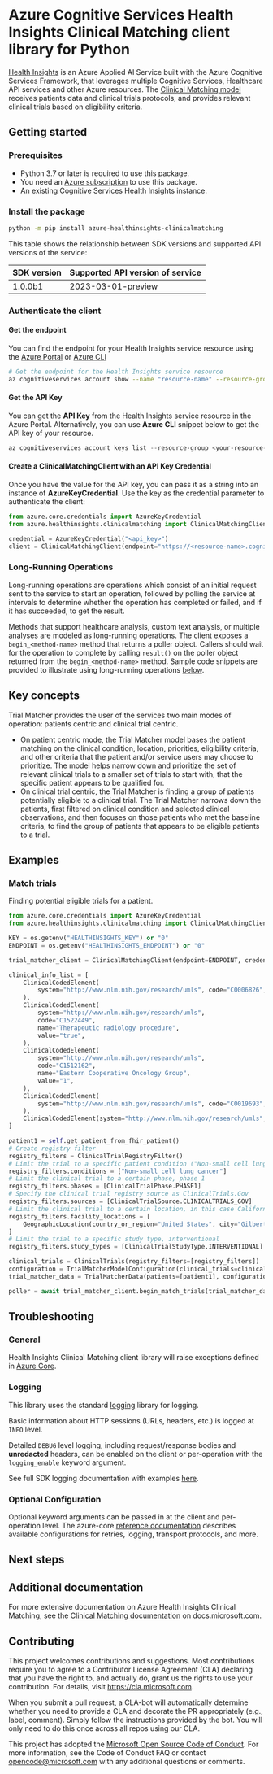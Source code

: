 # Azure Cognitive Services Health Insights Clinical Matching client library for Python

[Health Insights](https://review.learn.microsoft.com/azure/azure-health-insights/?branch=release-azure-health-insights) is an Azure Applied AI Service built with the Azure Cognitive Services Framework, that leverages multiple Cognitive Services, Healthcare API services and other Azure resources.
The [Clinical Matching model][clinical_matching_docs] receives patients data and clinical trials protocols, and provides relevant clinical trials based on eligibility criteria.


## Getting started

### Prerequisites

- Python 3.7 or later is required to use this package.
- You need an [Azure subscription][azure_sub] to use this package.
- An existing Cognitive Services Health Insights instance.


### Install the package

```bash
python -m pip install azure-healthinsights-clinicalmatching
```

This table shows the relationship between SDK versions and supported API versions of the service:

|SDK version|Supported API version of service |
|-------------|---------------|
|1.0.0b1 | 2023-03-01-preview|


### Authenticate the client

#### Get the endpoint

You can find the endpoint for your Health Insights service resource using the [Azure Portal][azure_portal] or [Azure CLI][azure_cli]


```bash
# Get the endpoint for the Health Insights service resource
az cognitiveservices account show --name "resource-name" --resource-group "resource-group-name" --query "properties.endpoint"
```

#### Get the API Key

You can get the **API Key** from the Health Insights service resource in the Azure Portal.
Alternatively, you can use **Azure CLI** snippet below to get the API key of your resource.

```PowerShell
az cognitiveservices account keys list --resource-group <your-resource-group-name> --name <your-resource-name>
```

#### Create a ClinicalMatchingClient with an API Key Credential

Once you have the value for the API key, you can pass it as a string into an instance of **AzureKeyCredential**. Use the key as the credential parameter to authenticate the client:

```python
from azure.core.credentials import AzureKeyCredential
from azure.healthinsights.clinicalmatching import ClinicalMatchingClient

credential = AzureKeyCredential("<api_key>")
client = ClinicalMatchingClient(endpoint="https://<resource-name>.cognitiveservices.azure.com/", credential=credential)
```

### Long-Running Operations

Long-running operations are operations which consist of an initial request sent to the service to start an operation,
followed by polling the service at intervals to determine whether the operation has completed or failed, and if it has
succeeded, to get the result.

Methods that support healthcare analysis, custom text analysis, or multiple analyses are modeled as long-running operations.
The client exposes a `begin_<method-name>` method that returns a poller object. Callers should wait
for the operation to complete by calling `result()` on the poller object returned from the `begin_<method-name>` method.
Sample code snippets are provided to illustrate using long-running operations [below](#examples "Examples").

## Key concepts

Trial Matcher provides the user of the services two main modes of operation: patients centric and clinical trial centric.
- On patient centric mode, the Trial Matcher model bases the patient matching on the clinical condition, location, priorities, eligibility criteria, and other criteria that the patient and/or service users may choose to prioritize. The model helps narrow down and prioritize the set of relevant clinical trials to a smaller set of trials to start with, that the specific patient appears to be qualified for.
- On clinical trial centric, the Trial Matcher is finding a group of patients potentially eligible to a clinical trial. The Trial Matcher narrows down the patients, first filtered on clinical condition and selected clinical observations, and then focuses on those patients who met the baseline criteria, to find the group of patients that appears to be eligible patients to a trial.

## Examples

<!--  
[Match Trials - Find potential eligible trials for a patient (async)][match_trials_sample_async]
[Match Trials - Find potential eligible trials for a patient (sync)][match_trials_sample_sync]
[Match trials with FHIR data][sample_match_trials_fhir]
[Match trials unstructured clinical note][sample_match_trials_unstructured_clinical_note]
 -->

### Match trials

Finding potential eligible trials for a patient.

```python
from azure.core.credentials import AzureKeyCredential
from azure.healthinsights.clinicalmatching import ClinicalMatchingClient

KEY = os.getenv("HEALTHINSIGHTS_KEY") or "0"
ENDPOINT = os.getenv("HEALTHINSIGHTS_ENDPOINT") or "0"

trial_matcher_client = ClinicalMatchingClient(endpoint=ENDPOINT, credential=AzureKeyCredential(KEY))

clinical_info_list = [
    ClinicalCodedElement(
        system="http://www.nlm.nih.gov/research/umls", code="C0006826", name="Malignant Neoplasms", value="true"
    ),
    ClinicalCodedElement(
        system="http://www.nlm.nih.gov/research/umls",
        code="C1522449",
        name="Therapeutic radiology procedure",
        value="true",
    ),
    ClinicalCodedElement(
        system="http://www.nlm.nih.gov/research/umls",
        code="C1512162",
        name="Eastern Cooperative Oncology Group",
        value="1",
    ),
    ClinicalCodedElement(
        system="http://www.nlm.nih.gov/research/umls", code="C0019693", name="HIV Infections", value="false"
    ),
    ClinicalCodedElement(system="http://www.nlm.nih.gov/research/umls", code="C1300072", name="Tumor stage", value="2"),
]

patient1 = self.get_patient_from_fhir_patient()
# Create registry filter
registry_filters = ClinicalTrialRegistryFilter()
# Limit the trial to a specific patient condition ("Non-small cell lung cancer")
registry_filters.conditions = ["Non-small cell lung cancer"]
# Limit the clinical trial to a certain phase, phase 1
registry_filters.phases = [ClinicalTrialPhase.PHASE1]
# Specify the clinical trial registry source as ClinicalTrials.Gov
registry_filters.sources = [ClinicalTrialSource.CLINICALTRIALS_GOV]
# Limit the clinical trial to a certain location, in this case California, USA
registry_filters.facility_locations = [
    GeographicLocation(country_or_region="United States", city="Gilbert", state="Arizona")
]
# Limit the trial to a specific study type, interventional
registry_filters.study_types = [ClinicalTrialStudyType.INTERVENTIONAL]

clinical_trials = ClinicalTrials(registry_filters=[registry_filters])
configuration = TrialMatcherModelConfiguration(clinical_trials=clinical_trials)
trial_matcher_data = TrialMatcherData(patients=[patient1], configuration=configuration)

poller = await trial_matcher_client.begin_match_trials(trial_matcher_data)

```

## Troubleshooting

### General

Health Insights Clinical Matching client library will raise exceptions defined in [Azure Core][azure_core].

### Logging

This library uses the standard [logging](https://docs.python.org/3/library/logging.html) library for logging.

Basic information about HTTP sessions (URLs, headers, etc.) is logged at `INFO` level.

Detailed `DEBUG` level logging, including request/response bodies and **unredacted**
headers, can be enabled on the client or per-operation with the `logging_enable` keyword argument.

See full SDK logging documentation with examples [here](https://learn.microsoft.com/azure/developer/python/sdk/azure-sdk-logging).

### Optional Configuration

Optional keyword arguments can be passed in at the client and per-operation level.
The azure-core [reference documentation](https://azuresdkdocs.blob.core.windows.net/$web/python/azure-core/latest/azure.core.html) describes available configurations for retries, logging, transport protocols, and more.

## Next steps
## Additional documentation

For more extensive documentation on Azure Health Insights Clinical Matching, see the [Clinical Matching documentation][clinical_matching_docs] on docs.microsoft.com.


## Contributing

This project welcomes contributions and suggestions. Most contributions require
you to agree to a Contributor License Agreement (CLA) declaring that you have
the right to, and actually do, grant us the rights to use your contribution.
For details, visit https://cla.microsoft.com.

When you submit a pull request, a CLA-bot will automatically determine whether
you need to provide a CLA and decorate the PR appropriately (e.g., label,
comment). Simply follow the instructions provided by the bot. You will only
need to do this once across all repos using our CLA.

This project has adopted the [Microsoft Open Source Code of Conduct][code_of_conduct]. For more information,
see the Code of Conduct FAQ or contact opencode@microsoft.com with any
additional questions or comments.

<!-- LINKS -->
[azure_core]: https://azuresdkdocs.blob.core.windows.net/$web/python/azure-core/latest/azure.core.html#module-azure.core.exceptions
[code_of_conduct]: https://opensource.microsoft.com/codeofconduct/
[azure_sub]: https://azure.microsoft.com/free/
[azure_portal]: https://ms.portal.azure.com/#create/Microsoft.CognitiveServicesHealthInsights
[azure_cli]: https://learn.microsoft.com/cli/azure/
[clinical_matching_docs]: https://review.learn.microsoft.com/azure/cognitive-services/health-decision-support/trial-matcher/overview?branch=main

<!--
[match_trials_sample_async]: https://github.com/Azure/azure-sdk-for-java/tree/main/sdk/healthinsights/azure-healthinsights-clinicalmatching/samples/sample_match_trials_structured_coded_elements.py
[match_trials_sample_sync]: https://github.com/Azure/azure-sdk-for-java/tree/main/sdk/healthinsights/azure-healthinsights-clinicalmatching/samples/sample_match_trials_structured_coded_elements_sync.py
[sample_match_trials_fhir]: https://github.com/Azure/azure-sdk-for-java/tree/main/sdk/healthinsights/azure-healthinsights-clinicalmatching/samples/sample_match_trials_fhir.py
[sample_match_trials_unstructured_clinical_note]: https://github.com/Azure/azure-sdk-for-java/tree/main/sdk/healthinsights/azure-healthinsights-clinicalmatching/samples/sample_match_trials_unstructured_clinical_note.py
-->
